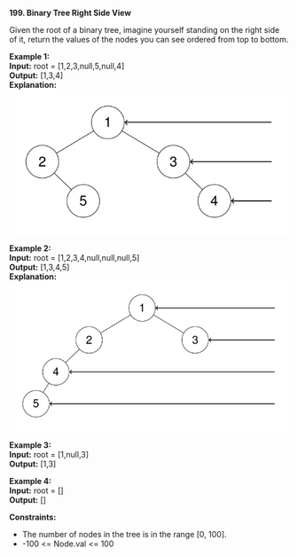 **199. Binary Tree Right Side View**

Given the root of a binary tree, imagine yourself standing on the right side of it, return the values of the nodes you can see ordered from top to bottom.

**Example 1:**  
**Input:** root = [1,2,3,null,5,null,4]  
**Output:** [1,3,4]  
**Explanation:**  
![img.png](img.png)  

**Example 2:**  
**Input:** root = [1,2,3,4,null,null,null,5]  
**Output:** [1,3,4,5]  
**Explanation:**  
![img_1.png](img_1.png)  

**Example 3:**  
**Input:** root = [1,null,3]  
**Output:** [1,3]  

**Example 4:**  
**Input:** root = []  
**Output:** []  

**Constraints:**
- The number of nodes in the tree is in the range [0, 100].
- -100 <= Node.val <= 100